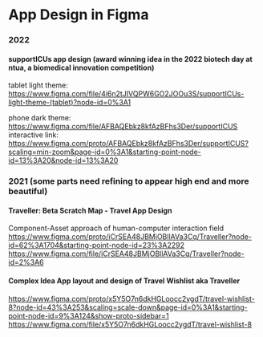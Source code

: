 # App Design in Figma

### 2022 
#### supportICUs app design (award winning idea in the 2022 biotech day at ntua, a biomedical innovation competition)
tablet light theme: https://www.figma.com/file/4i6n2tJIVQPW6GO2JOOu3S/supportICUs-light-theme-(tablet)?node-id=0%3A1

phone dark theme: https://www.figma.com/file/AFBAQEbkz8kfAzBFhs3Der/supportICUS  
interactive link: https://www.figma.com/proto/AFBAQEbkz8kfAzBFhs3Der/supportICUS?scaling=min-zoom&page-id=0%3A1&starting-point-node-id=13%3A20&node-id=13%3A20


### 2021 (some parts need refining to appear high end and more beautiful)
#### Traveller: Beta Scratch Map - Travel App Design  
Component-Asset approach of human-computer interaction field  
https://www.figma.com/proto/iCrSEA48JBMjOBllAVa3Cq/Traveller?node-id=62%3A1704&starting-point-node-id=23%3A2292  
https://www.figma.com/file/iCrSEA48JBMjOBllAVa3Cq/Traveller?node-id=2%3A6

#### Complex Idea App layout and design of Travel Wishlist aka Traveller  
https://www.figma.com/proto/x5Y5O7n6dkHGLoocc2ygdT/travel-wishlist-8?node-id=43%3A253&scaling=scale-down&page-id=0%3A1&starting-point-node-id=9%3A124&show-proto-sidebar=1  
https://www.figma.com/file/x5Y5O7n6dkHGLoocc2ygdT/travel-wishlist-8
